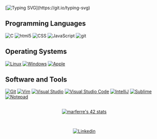 [![Typing SVG](https://readme-typing-svg.herokuapp.com?font=Ubuntu&color=7AF79A&size=30&lines=Hello+World!;I'm+Marco;)](https://git.io/typing-svg)

## Programming Languages

<p>

  <img alt="C" src="https://img.shields.io/badge/C-%2300599C.svg?style=flat-square&logo=c&logoColor=white" />
  <img alt="html5" src="https://img.shields.io/badge/-HTML5-E34F26?style=flat-square&logo=html5&logoColor=white" />
  <img alt="CSS" src="https://img.shields.io/badge/CSS%20-%231572B6.svg?style=flat-square&logo=css3&logoColor=white" />
  <img alt="JavaScript" src="https://img.shields.io/badge/JavaScript%20-%23F7DF1E.svg?style=flat-square&logo=javascript&logoColor=black" />
  <!-- <img alt="Adobe" src="https://img.shields.io/badge/Adobe%20-%23FF0000.svg?style=flat-square&logo=adobe&logoColor=white"> -->
  <!-- <img alt="React" src="https://img.shields.io/badge/-React-45b8d8?style=flat-square&logo=react&logoColor=white" /> -->
  <!-- <img alt="Docker" src="https://img.shields.io/badge/-Docker-46a2f1?style=flat-square&logo=docker&logoColor=white" /> -->
  <!-- <img alt="redux" src="https://img.shields.io/badge/-Redux-764ABC?style=flat-square&logo=redux&logoColor=white" /> -->
  <img alt="git" src="https://img.shields.io/badge/-Git-F05032?style=flat-square&logo=git&logoColor=white" />
  <!-- <img alt="angular" src="https://img.shields.io/badge/-Angular-DD0031?style=flat-square&logo=angular&logoColor=white" /> -->
  <!-- <img alt="npm" src="https://img.shields.io/badge/-NPM-CB3837?style=flat-square&logo=npm&logoColor=white" /> -->
  <!-- <img alt="Nodejs" src="https://img.shields.io/badge/-Nodejs-43853d?style=flat-square&logo=Node.js&logoColor=white" /> -->
  <!-- <img alt="Markdown" src="https://img.shields.io/badge/Markdown-%23000000.svg?style=flat-square&logo=markdown&logoColor=white" /> -->
  <!-- <img alt="Python" src="https://img.shields.io/badge/Python%20-%2314354C.svg?style=flat-square&logo=python&logoColor=white" /> -->
  <!-- <img alt="Cordova" src="https://img.shields.io/badge/-Cordova-E8E8E8?style=flat-square&logo=apache-cordova&logoColor=black" /> -->
</p>

## Operating Systems
<p>
	<a href="#"><img alt="Linux" src="https://img.shields.io/badge/Linux-557C94?style=flat-square&logo=linux&logoColor=white"></a>
	<a href="#"><img alt="Windows" src="https://img.shields.io/badge/Windows-0078D6?style=flat-square&logo=windows&logoColor=white"></a>
	<a href="#"><img alt="Apple" src="https://img.shields.io/badge/mac%20os-000000?style=flat-square&logo=apple&logoColor=white"></a>
	
</p>

## Software and Tools
<p>
	<a href="#"><img alt="Git" src="https://img.shields.io/badge/Git%20-%23F05033.svg?style=flat-square&logo=git&logoColor=white"></a>
	<a href="#"><img alt="Vim" src="https://img.shields.io/badge/VIM-%2311AB00.svg?style=flat-square&logo=vim&logoColor=white"></a>
	<a href="#"><img alt="Visual Studio" src="https://img.shields.io/badge/Visual%20Studio-0078d7.svg?style=flat-square&logo=visual-studio&logoColor=white"></a>
	<a href="#"><img alt="Visual Studio Code" src="https://img.shields.io/badge/Visual%20Studio%20Code-0078d7.svg?style=flat-square&logo=visual-studio-code&logoColor=white"></a>
	<a href="#"><img alt="IntelliJ" src="https://img.shields.io/badge/IntelliJIDEA-000000.svg?style=flat-square&logo=intellij-idea&logoColor=white"></a>
	<a href="#"><img alt="Sublime" src="https://img.shields.io/badge/sublime_text-%23575757.svg?style=flat-square&logo=sublime-text&logoColor=important"></a>
	<a href="#"><img alt="Notepad" src="https://img.shields.io/badge/Notepad++-90E59A.svg?style=flat-square&logo=notepad%2B%2B&logoColor=black"></a>
</p>

##
<p align="center">
<a href="https://profile.intra.42.fr/users/marferre"><img src="https://badge42.vercel.app/api/v2/cl8ep22ei00780glblvm7hy4f/stats?cursusId=21&coalitionId=66" alt="marferre's 42 stats"</a><br/>
</p>
<!--
<p align="center">
<a href="https://profile.intra.42.fr/users/marferre"><img src="https://badge42.vercel.app/api/v2/cl8ep22ei00780glblvm7hy4f/project/2777883" alt="marferre's 42 Libft Score" /></a>
</p>
-->
<br/>
<p align="center">
<a href="https://www.linkedin.com/in/marcofs/" target="_blank" rel="noreferrer noopener"><img alt="Linkedin" title="Marco Ferreira Linkedin" src="https://img.shields.io/badge/LinkedIn-0077B5?style=for-the-badge&logo=linkedin&logoColor=white"></a>
</p>
